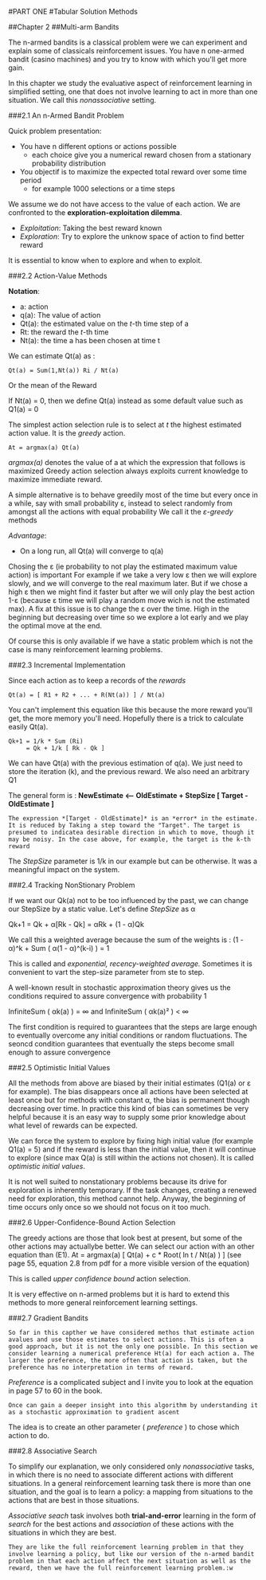 #PART ONE
#Tabular Solution Methods

##Chapter 2
##Multi-arm Bandits

The n-armed bandits is a classical problem were we can experiment and explain some of classicals reinforcement issues.
You have n one-armed bandit (casino machines) and you try to know with which you'll get more gain.

In this chapter we study the evaluative aspect of reinforcement learning in simplified setting, one that does not involve learning to act in more than one situation. We call this *nonassociative* setting.

###2.1 An n-Armed Bandit Problem

Quick problem presentation:
- You have n different options or actions possible
  - each choice give you a numerical reward chosen from a stationary probability distribution
- You objectif is to maximize the expected total reward over some time period
  - for example 1000 selections or a time steps

We assume we do not have access to the value of each action.
We are confronted to the **exploration-exploitation dilemma**.
- *Exploitation*: Taking the best reward known
- *Exploration*: Try to explore the unknow space of action to find better reward

It is essential to know when to explore and when to exploit.

###2.2 Action-Value Methods

**Notation**:
- a: action
- q(a): The value of action
- Qt(a): the estimated value on the *t*-th time step of a
- Rt: the reward the *t*-th time
- Nt(a): the time a has been chosen at time t

We can estimate Qt(a) as :
```
Qt(a) = Sum(1,Nt(a)) Ri / Nt(a)
```
Or the mean of the Reward

If Nt(a) = 0, then we define Qt(a) instead as some default value such as Q1(a) = 0

The simplest action selection rule is to select at *t* the highest estimated action value.
It is the *greedy* action.

```
At = argmax(a) Qt(a)
```
*argmax(a)* denotes the value of a at which the expression that follows is maximized
Greedy action selection always exploits current knowledge to maximize immediate reward.

A simple alternative is to behave greedily most of the time but every once in a while, say with small probability &epsilon;, instead to select randomly from amongst all the actions with equal probability
We call it the *&epsilon;-greedy* methods

*Advantage*:
- On a long run, all Qt(a) will converge to q(a)

Chosing the &epsilon; (ie probability to not play the estimated maximum value action) is  important
For example if we take a very low &epsilon; then we will explore slowly, and we will converge to the real maximum later.
But if we chose a high &epsilon; then we might find it faster but after we will only play the best action 1-&epsilon; (because &epsilon; time we will play a random move wich is not the estimated max).
A fix at this issue is to change the &epsilon; over the time. High in the beginning but decreasing over time so we explore a lot early and we play the optimal move at the end.

Of course this is only available if we have a static problem which is not the case is many reinforcement learning problems.

###2.3 Incremental Implementation

Since each action as to keep a records of the *rewards*

```
Qt(a) = [ R1 + R2 + ... + R(Nt(a)) ] / Nt(a)
```

You can't implement this equation like this because the more reward you'll get, the more memory you'll need.
Hopefully there is a trick to calculate easily Qt(a).

```
Qk+1 = 1/k * Sum (Ri)
     = Qk + 1/k [ Rk - Qk ]
```

We can have Qt(a) with the previous estimation of q(a).
We just need to store the iteration (k), and the previous reward.
We also need an arbitrary Q1

The general form is :
**NewEstimate <-- OldEstimate + StepSize [ Target - OldEstimate ]**

```quote
The expression *[Target - OldEstimate]* is an *error* in the estimate. It is reduced by Taking a step toward the "Target". The target is presumed to indicatea desirable direction in which to move, though it may be noisy. In the case above, for example, the target is the k-th reward
```
The *StepSize* parameter is 1/k in our example but can be otherwise. It was a meaningful impact on the system.

###2.4 Tracking NonStionary Problem

If we want our Qk(a) not to be too influenced by the past, we can change our StepSize by a static value.
Let's define *StepSize* as &alpha;

Qk+1 = Qk + &alpha;[Rk - Qk]
     = &alpha;Rk + (1 - &alpha;)Qk

We call this a weighted average because the sum of the weights is :
(1 - &alpha;)^k + Sum ( &alpha;(1 - &alpha;)^(k-i) ) = 1

This is called and *exponential, recency-weighted average.*
Sometimes it is convenient to vart the step-size parameter from ste to step.

A well-known result in stochastic approximation theory gives us the conditions required to assure convergence with probability 1

InfiniteSum ( &alpha;k(a) ) = &infin;
and
InfiniteSum ( &alpha;k(a)² ) < &infin;

The first condition is required to guarantees that the steps are large enough to eventually overcome any initial conditions or random fluctuations.
The seoncd condition guarantees that eventually the steps become small enough to assure convergence

###2.5 Optimistic Initial Values

All the methods from above are biased by their initial estimates (Q1(a) or &epsilon; for example).
The bias disappears once all actions have been selected at least once but for methods with constant &alpha;, the bias is permanent though decreasing over time.
In practice this kind of bias can sometimes be very helpful because it is an easy way to supply some prior knowledge about what level of rewards can be expected.

We can force the system to explore by fixing high initial value (for example Q1(a) = 5) and if the reward is less than the initial value, then it will continue to explore (since max Q(a) is still within the actions not chosen).
It is called *optimistic initial values*.

It is not well suited to nonstationary problems because its drive for exploration is inherently temporary. If the task changes, creating a renewed need for exploration, this method cannot help.
Anyway, the beginning of time occurs only once so we should not focus on it too much.

###2.6 Upper-Confidence-Bound Action Selection

The greedy actions are those that look best at present, but some of the other actions may actuallybe better.
We can select our action with an other equation than (E1).
At = argmax(a) [ Qt(a) + c * Root( ln t / Nt(a) ) ]
(see page 55, equation 2.8 from pdf for a more visible version of the equation)

This is called *upper confidence bound* action selection.

It is very effective on n-armed problems but it is hard to extend this methods to more general reinforcement learning settings.

###2.7 Gradient Bandits

```
So far in this capther we have considered methos that estimate action avalues and use those estimates to select actions. This is often a good approach, but it is not the only one possible. In this section we consider learning a numerical preference Ht(a) for each action a. The larger the preference, the more often that action is taken, but the preference has no interpretation in terms of reward.
```

*Preference* is a complicated subject and I invite you to look at the equation in page 57 to 60 in the book.

```
Once can gain a deeper insight into this algorithm by understanding it as a stochastic approximation to gradient ascent
```

The idea is to create an other parameter ( *preference* ) to chose which action to do.

###2.8 Associative Search

To simplify our explanation, we only considered only *nonassociative* tasks, in which there is no need to associate different actions with different situations.
In a general reinforcement learning task there is more than one situation, and the goal is to learn a policy: a mapping from situations to the actions that are best in those situations.

*Associative seach* task involves both **trial-and-error** learning in the form of *search* for the best actions and *association* of these actions with the situations in which they are best.

```
They are like the full reinforcement learning problem in that they involve learning a policy, but like our version of the n-armed bandit problem in that each action affect the next situation as well as the reward, then we have the full reinforcement learning problem.:w
```
